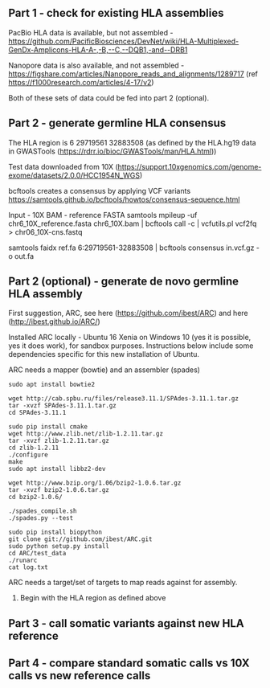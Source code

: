 ## Part 1 - check for existing HLA assemblies

PacBio HLA data is available, but not assembled - https://github.com/PacificBiosciences/DevNet/wiki/HLA-Multiplexed-GenDx-Amplicons-HLA-A-,-B,--C,--DQB1,-and--DRB1

Nanopore data is also available, and not assembled - https://figshare.com/articles/Nanopore_reads_and_alignments/1289717 (ref https://f1000research.com/articles/4-17/v2)

Both of these sets of data could be fed into part 2 (optional).

## Part 2 - generate germline HLA consensus

The HLA region is
6   29719561 32883508 
(as defined by the HLA.hg19 data in GWASTools (https://rdrr.io/bioc/GWASTools/man/HLA.html))

Test data downloaded from 10X (https://support.10xgenomics.com/genome-exome/datasets/2.0.0/HCC1954N_WGS)

bcftools creates a consensus by applying VCF variants
https://samtools.github.io/bcftools/howtos/consensus-sequence.html

Input - 10X BAM
      - reference FASTA
samtools mpileup -uf chr6_10X_reference.fasta chr6_10X.bam | bcftools call -c | vcfutils.pl vcf2fq > chr06_10X-cns.fastq

samtools faidx ref.fa 6:29719561-32883508 | bcftools consensus in.vcf.gz -o out.fa

## Part 2 (optional) - generate de novo germline HLA assembly

First suggestion, ARC, see here (https://github.com/ibest/ARC) and here (http://ibest.github.io/ARC/)

Installed ARC locally - Ubuntu 16 Xenia on Windows 10 (yes it is possible, yes it does work), for sandbox purposes.
Instructions below include some dependencies specific for this new installation of Ubuntu.

ARC needs a mapper (bowtie) and an assembler (spades)

```
sudo apt install bowtie2

wget http://cab.spbu.ru/files/release3.11.1/SPAdes-3.11.1.tar.gz
tar -xvzf SPAdes-3.11.1.tar.gz
cd SPAdes-3.11.1

sudo pip install cmake
wget http://www.zlib.net/zlib-1.2.11.tar.gz
tar -xvzf zlib-1.2.11.tar.gz 
cd zlib-1.2.11
./configure
make
sudo apt install libbz2-dev

wget http://www.bzip.org/1.06/bzip2-1.0.6.tar.gz
tar -xvzf bzip2-1.0.6.tar.gz
cd bzip2-1.0.6/

./spades_compile.sh
./spades.py --test

sudo pip install biopython
git clone git://github.com/ibest/ARC.git
sudo python setup.py install
cd ARC/test_data
./runarc
cat log.txt
```
ARC needs a target/set of targets to map reads against for assembly.  
1. Begin with the HLA region as defined above

## Part 3 - call somatic variants against new HLA reference

## Part 4 - compare standard somatic calls vs 10X calls vs new reference calls
